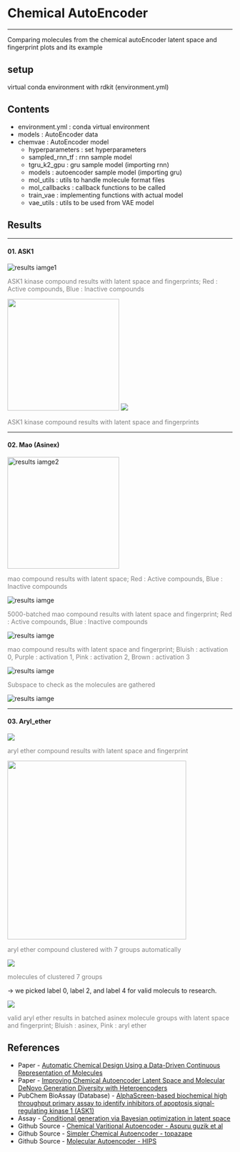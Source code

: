 # Chemical AutoEncoder
------
Comparing molecules from the chemical autoEncoder latent space and fingerprint plots
and its example

## setup
virtual conda environment with rdkit (environment.yml)

## Contents
- environment.yml : conda virtual environment
- models : AutoEncoder data
- chemvae : AutoEncoder model
  - hyperparameters : set hyperparameters
  - sampled_rnn_tf : rnn sample model
  - tgru_k2_gpu : gru sample model (importing rnn)
  - models : autoencoder sample model (importing gru)
  - mol_utils : utils to handle molecule format files
  - mol_callbacks : callback functions to be called
  - train_vae : implementing functions with actual model
  - vae_utils : utils to be used from VAE model

## Results

-----

#### 01. ASK1
<img src="./results/ask1_output.png" alt="results iamge1"/>

<span style="color:gray">ASK1 kinase compound results with latent space and fingerprints; Red : Active compounds, Blue : Inactive compounds</span>

<img src="./results/ask1_latent_output.png" width=250/>

<img src="./results/ask1_molecules.png"/>

<span style="color:gray">ASK1 kinase compound results with latent space and fingerprints</span>

-----

#### 02. Mao (Asinex)
<img src="./results/mao_output.png" alt="results iamge2" height=250/>

<span style="color:gray">mao compound results with latent space; Red : Active compounds, Blue : Inactive compounds</span>

<img src="./results/mao_batched_output.png" alt="results iamge"/>

<span style="color:gray">5000-batched mao compound results with latent space and fingerprint; Red : Active compounds, Blue : Inactive compounds</span>

<img src="./results/mao_vanila_latent_output.png" alt="results iamge"/>

<span style="color:gray">mao compound results with latent space and fingerprint; Bluish : activation 0, Purple : activation 1, Pink : activation 2, Brown : activation 3</span>

<img src="./results/mao_vanila_rdk_output.png" alt="results iamge"/>

<span style="color:gray">Subspace to check as the molecules are gathered</span>

<img src="./results/mao_molecules.png" alt="results iamge"/>

-----

#### 03. Aryl_ether
<img src="./results/aryl_output.png"/>

<span style="color:gray">aryl ether compound results with latent space and fingerprint</span>

<img src="./results/aryl_MACCSKeys_cluster.png" width=400/>

<span style="color:gray">aryl ether compound clustered with 7 groups automatically</span>

<img src="./results/aryl_molecules.png"/>

<span style="color:gray">molecules of clustered 7 groups</span>

→ we picked label 0, label 2, and label 4 for valid moleculs to research.

<img src="./results/aryl_in_asinex_output.png"/>

<span style="color:gray">valid aryl ether results in batched asinex molecule groups with latent space and fingerprint; Bluish : asinex, Pink : aryl ether</span>

## References
* Paper - [Automatic Chemical Design Using a Data-Driven Continuous Representation of Molecules](https://pubs.acs.org/doi/abs/10.1021/acscentsci.7b00572)
* Paper - [Improving Chemical Autoencoder Latent Space and Molecular DeNovo Generation Diversity with Heteroencoders](https://www.ncbi.nlm.nih.gov/pmc/articles/PMC6316879/)
* PubChem BioAssay (Database) - [AlphaScreen-based biochemical high throughput primary assay to identify inhibitors of apoptosis signal-regulating kinase 1 (ASK1)](https://pubchem.ncbi.nlm.nih.gov/bioassay/1159602)
* Assay - [Conditional generation via Bayesian optimization in latent space](http://krasserm.github.io/2018/04/07/latent-space-optimization/)
* Github Source - [Chemical Varitional Autoencoder - Aspuru guzik et al](https://github.com/aspuru-guzik-group/chemical_vae)
* Github Source - [Simpler Chemical Autoencoder - topazape](https://github.com/topazape/molecular-VAE)
* Github Source - [Molecular Autoencoder - HIPS](https://github.com/HIPS/molecule-autoencoder)